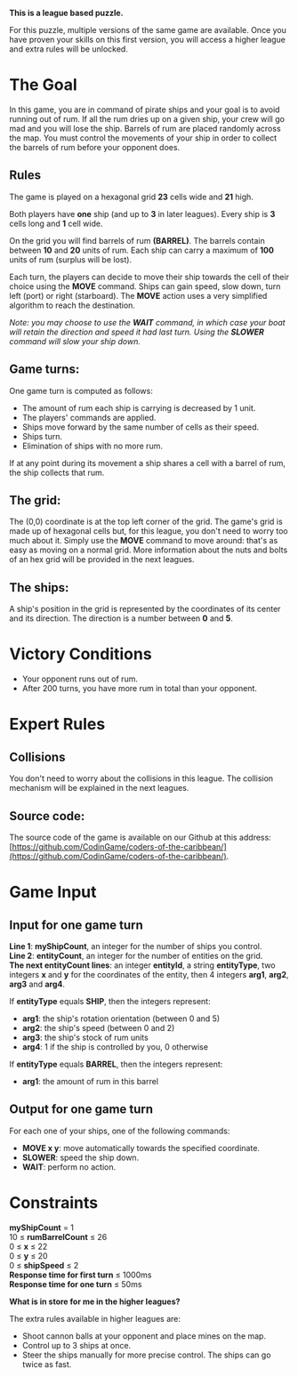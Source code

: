 __This is a league based puzzle.__

For this puzzle, multiple versions of the same game are available. Once you have proven your skills on this first version, you will access a higher league and extra rules will be unlocked.

# The Goal
In this game, you are in command of pirate ships and your goal is to avoid running out of rum. If all the rum dries up on a given ship, your crew will go mad and you will lose the ship. Barrels of rum are placed randomly across the map. You must control the movements of your ship in order to collect the barrels of rum before your opponent does.

## Rules
The game is played on a hexagonal grid __23__ cells wide and __21__ high.

Both players have __one__ ship (and up to __3__ in later leagues). Every ship is __3__ cells long and __1__ cell wide.

On the grid you will find barrels of rum __(BARREL)__. The barrels contain between __10__ and __20__ units of rum. Each ship can carry a maximum of __100__ units of rum (surplus will be lost).

Each turn, the players can decide to move their ship towards the cell of their choice using the __MOVE__ command. Ships can gain speed, slow down, turn left (port) or right (starboard). The __MOVE__ action uses a very simplified algorithm to reach the destination.

_Note: you may choose to use the __WAIT__ command, in which case your boat will retain the direction and speed it had last turn. Using the __SLOWER__ command will slow your ship down._

## Game turns:

One game turn is computed as follows:

- The amount of rum each ship is carrying is decreased by 1 unit.
- The players' commands are applied.
- Ships move forward by the same number of cells as their speed.
- Ships turn.
- Elimination of ships with no more rum.

If at any point during its movement a ship shares a cell with a barrel of rum, the ship collects that rum.

## The grid:

The (0,0) coordinate is at the top left corner of the grid. The game's grid is made up of hexagonal cells but, for this league, you don't need to worry too much about it. Simply use the __MOVE__ command to move around: that's as easy as moving on a normal grid. More information about the nuts and bolts of an hex grid will be provided in the next leagues.

## The ships:

A ship's position in the grid is represented by the coordinates of its center and its direction. The direction is a number between __0__ and __5__.

# Victory Conditions
- Your opponent runs out of rum.
- After 200 turns, you have more rum in total than your opponent.

# Expert Rules

## Collisions

You don't need to worry about the collisions in this league. The collision mechanism will be explained in the next leagues.

## Source code:

The source code of the game is available on our Github at this address: [https://github.com/CodinGame/coders-of-the-caribbean/](https://github.com/CodinGame/coders-of-the-caribbean/).


# Game Input

## Input for one game turn
__Line 1__: __myShipCount__, an integer for the number of ships you control.  
__Line 2__: __entityCount__, an integer for the number of entities on the grid.  
__The next entityCount lines__: an integer __entityId__, a string __entityType__, two integers __x__ and __y__ for the coordinates of the entity, then 4 integers __arg1__, __arg2__, __arg3__ and __arg4__.  

If __entityType__ equals __SHIP__, then the integers represent:
- __arg1__: the ship's rotation orientation (between 0 and 5)
- __arg2__: the ship's speed (between 0 and 2)
- __arg3__: the ship's stock of rum units
- __arg4__: 1 if the ship is controlled by you, 0 otherwise

If __entityType__ equals __BARREL__, then the integers represent:
- __arg1__: the amount of rum in this barrel

## Output for one game turn
For each one of your ships, one of the following commands:
- __MOVE x y__: move automatically towards the specified coordinate.
- __SLOWER__: speed the ship down.
- __WAIT__: perform no action.

# Constraints
__myShipCount__ = 1  
10 ≤ __rumBarrelCount__ ≤ 26  
0 ≤ __x__ ≤ 22  
0 ≤ __y__ ≤ 20  
0 ≤ __shipSpeed__ ≤ 2  
__Response time for first turn__ ≤ 1000ms  
__Response time for one turn__ ≤ 50ms  


__What is in store for me in the higher leagues?__

The extra rules available in higher leagues are:
- Shoot cannon balls at your opponent and place mines on the map.
- Control up to 3 ships at once.
- Steer the ships manually for more precise control. The ships can go twice as fast.